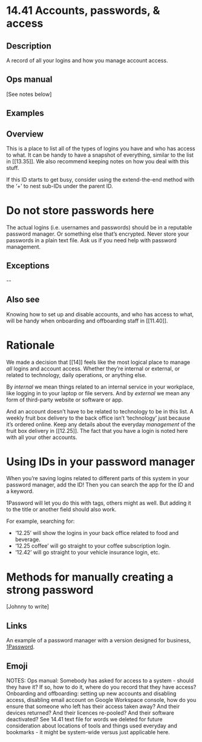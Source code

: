 # 14.41 Accounts, passwords, & access

## Description

A record of all your logins and how you manage account access.

## Ops manual

[See notes below]

## Examples

## Overview

This is a place to list all of the types of logins you have and who has access to what. It can be handy to have a snapshot of everything, similar to the list in [[13.35]]. We also recommend keeping notes on how you deal with this stuff.

If this ID starts to get busy, consider using the extend-the-end method with the ‘+’ to nest sub-IDs under the parent ID.

# Do not store passwords here

The actual logins (i.e. usernames and passwords) should be in a reputable password manager. Or something else that’s encrypted. Never store your passwords in a plain text file. Ask us if you need help with password management.

## Exceptions

--

## Also see

Knowing how to set up and disable accounts, and who has access to what, will be handy when onboarding and offboarding staff in [[11.40]].

# Rationale

We made a decision that [[14]] feels like the most logical place to manage _all_ logins and account access. Whether they’re internal or external, or related to technology, daily operations, or anything else.

By _internal_ we mean things related to an internal service in your workplace, like logging in to your laptop or file servers. And by _external_ we mean any form of third-party website or software or app.

And an account doesn’t have to be related to technology to be in this list. A weekly fruit box delivery to the back office isn’t ‘technology’ just because it’s ordered online. Keep any details about the everyday _management_ of the fruit box delivery in [[12.25]]. The fact that you have a login is noted here with all your other accounts.


# Using IDs in your password manager

When you’re saving logins related to different parts of this system in your password manager, add the ID! Then you can search the app for the ID and a keyword.

1Password will let you do this with tags, others might as well. But adding it to the title or another field should also work.

For example, searching for:

- ‘12.25’ will show the logins in your back office related to food and beverage.
- ‘12.25 coffee’ will go straight to your coffee subscription login.
- ‘12.42’ will go straight to your vehicle insurance login, etc.

# Methods for manually creating a strong password

[Johnny to write]

## Links

An example of a password manager with a version designed for business, [1Password](https://1password.com/business-security).

## Emoji

NOTES:
Ops manual:
Somebody has asked for access to a system - should they have it? If so, how to do it, where do you record that they have access? Onboarding and offboarding: setting up new accounts and disabling access, disabling email account on Google Workspace console, how do you ensure that someone who left has their access taken away? And their devices returned? And their licences re-pooled? And their software deactivated?
See 14.41 text file for words we deleted for future consideration about locations of tools and things used everyday and bookmarks - it might be system-wide versus just applicable here.

